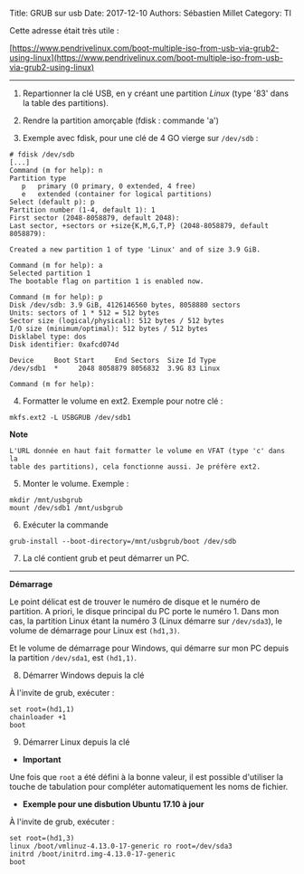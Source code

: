 Title: GRUB sur usb
Date: 2017-12-10
Authors: Sébastien Millet
Category: TI

Cette adresse était très utile :

[https://www.pendrivelinux.com/boot-multiple-iso-from-usb-via-grub2-using-linux](https://www.pendrivelinux.com/boot-multiple-iso-from-usb-via-grub2-using-linux)

------

1. Repartionner la clé USB, en y créant une partition *Linux* (type '83' dans la
   table des partitions).

2. Rendre la partition amorçable (fdisk : commande 'a')

3. Exemple avec fdisk, pour une clé de 4 GO vierge sur `/dev/sdb` :

```
# fdisk /dev/sdb
[...]
Command (m for help): n
Partition type
   p   primary (0 primary, 0 extended, 4 free)
   e   extended (container for logical partitions)
Select (default p): p
Partition number (1-4, default 1): 1
First sector (2048-8058879, default 2048): 
Last sector, +sectors or +size{K,M,G,T,P} (2048-8058879, default 8058879): 

Created a new partition 1 of type 'Linux' and of size 3.9 GiB.

Command (m for help): a
Selected partition 1
The bootable flag on partition 1 is enabled now.

Command (m for help): p
Disk /dev/sdb: 3.9 GiB, 4126146560 bytes, 8058880 sectors
Units: sectors of 1 * 512 = 512 bytes
Sector size (logical/physical): 512 bytes / 512 bytes
I/O size (minimum/optimal): 512 bytes / 512 bytes
Disklabel type: dos
Disk identifier: 0xafcd074d

Device     Boot Start     End Sectors  Size Id Type
/dev/sdb1  *     2048 8058879 8056832  3.9G 83 Linux

Command (m for help):
```

4. Formatter le volume en ext2. Exemple pour notre clé :

```
mkfs.ext2 -L USBGRUB /dev/sdb1
```

**Note**

    L'URL donnée en haut fait formatter le volume en VFAT (type 'c' dans la
    table des partitions), cela fonctionne aussi. Je préfère ext2.

5. Monter le volume. Exemple :

```
mkdir /mnt/usbgrub
mount /dev/sdb1 /mnt/usbgrub
```

6. Exécuter la commande

```
grub-install --boot-directory=/mnt/usbgrub/boot /dev/sdb
```

7. La clé contient grub et peut démarrer un PC.

------

**Démarrage**

Le point délicat est de trouver le numéro de disque et le numéro de partition. A
priori, le disque principal du PC porte le numéro 1. Dans mon cas, la partition
Linux étant la numéro 3 (Linux démarre sur `/dev/sda3`), le volume de démarrage
pour Linux est `(hd1,3)`.

Et le volume de démarrage pour Windows, qui démarre sur mon PC depuis la
partition `/dev/sda1`, est `(hd1,1)`.

8. Démarrer Windows depuis la clé

À l'invite de grub, exécuter :

```
set root=(hd1,1)
chainloader +1
boot
```

9. Démarrer Linux depuis la clé

* **Important**

Une fois que `root` a été défini à la bonne valeur, il est possible d'utiliser
la touche de tabulation pour compléter automatiquement les noms de fichier.

* **Exemple pour une disbution Ubuntu 17.10 à jour**

À l'invite de grub, exécuter :

```
set root=(hd1,3)
linux /boot/vmlinuz-4.13.0-17-generic ro root=/dev/sda3
initrd /boot/initrd.img-4.13.0-17-generic
boot
```

